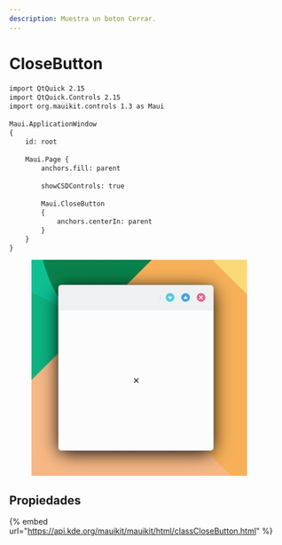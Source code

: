 ```yaml
---
description: Muestra un boton Cerrar.
---
```


# CloseButton

```
import QtQuick 2.15
import QtQuick.Controls 2.15
import org.mauikit.controls 1.3 as Maui

Maui.ApplicationWindow
{
    id: root

    Maui.Page {
        anchors.fill: parent

        showCSDControls: true

        Maui.CloseButton
        {
            anchors.centerIn: parent
        }
    }
}

```

<figure><img src="../../.gitbook/assets/Controls-CloseButton.jpg" alt=""><figcaption></figcaption></figure>

## Propiedades

{% embed url="https://api.kde.org/mauikit/mauikit/html/classCloseButton.html" %}

